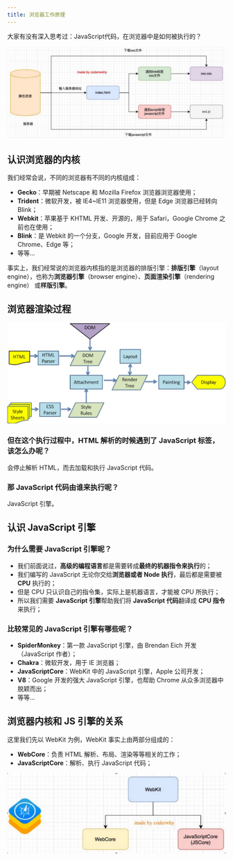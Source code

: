 ```yaml
---
title: 浏览器工作原理
---
```


大家有没有深入思考过：JavaScript代码，在浏览器中是如何被执行的？

![execution process](./images/execution-process.png)

## 认识浏览器的内核

我们经常会说，不同的浏览器有不同的内核组成：

- **Gecko**：早期被 Netscape 和 Mozilla Firefox 浏览器浏览器使用；
- **Trident**：微软开发，被 IE4~IE11 浏览器使用，但是 Edge 浏览器已经转向 Blink；
- **Webkit**：苹果基于 KHTML 开发、开源的，用于 Safari，Google Chrome 之前也在使用；
- **Blink**：是 Webkit 的一个分支，Google 开发，目前应用于 Google Chrome、Edge 等；
- 等等...

事实上，我们经常说的浏览器内核指的是浏览器的排版引擎：**排版引擎**（layout engine），也称为**浏览器引擎**（browser engine）、**页面渲染引擎**（rendering engine） 或**样版引擎**。

## 浏览器渲染过程

![rendering process](./images/rendering-process.png)

### 但在这个执行过程中，HTML 解析的时候遇到了 JavaScript 标签，该怎么办呢？

会停止解析 HTML，而去加载和执行 JavaScript 代码。

### 那 JavaScript 代码由谁来执行呢？

JavaScript 引擎。

## 认识 JavaScript 引擎

### 为什么需要 JavaScript 引擎呢？

- 我们前面说过，**高级的编程语言**都是需要转成**最终的机器指令来执行**的；
- 我们编写的 JavaScript 无论你交给**浏览器或者 Node 执行**，最后都是需要被 **CPU** 执行的；
- 但是 CPU 只认识自己的指令集，实际上是机器语言，才能被 CPU 所执行；
- 所以我们需要 **JavaScript 引擎**帮助我们将 **JavaScript 代码**翻译成 **CPU 指令**来执行；

### 比较常见的 JavaScript 引擎有哪些呢？

- **SpiderMonkey**：第一款 JavaScript 引擎，由 Brendan Eich 开发（JavaScript 作者）；
- **Chakra**：微软开发，用于 IE 浏览器；
- **JavaScriptCore**：WebKit 中的 JavaScript 引擎，Apple 公司开发；
- **V8**：Google 开发的强大 JavaScript 引擎，也帮助 Chrome 从众多浏览器中脱颖而出；
- 等等…

## 浏览器内核和 JS 引擎的关系

这里我们先以 WebKit 为例，WebKit 事实上由两部分组成的：

- **WebCore**：负责 HTML 解析、布局、渲染等等相关的工作；
- **JavaScriptCore**：解析、执行 JavaScript 代码；

![webkit](./images/webkit.png)
